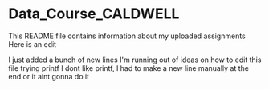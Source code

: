 # Data_Course_CALDWELL
This README file contains information about my uploaded assignments
Here is an edit



I just added a bunch of new lines
I'm running out of ideas on how to edit this file
trying printf
I dont like printf, I had to make a new line manually at the end or it aint gonna do it
